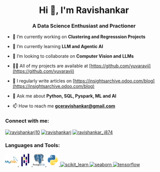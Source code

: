 <h1 align="center">Hi 👋, I'm Ravishankar</h1>
<h3 align="center">A Data Science Enthusiast and Practioner</h3>

- 🔭 I’m currently working on **Clustering and Regresssion Projects**

- 🌱 I’m currently learning **LLM and Agentic AI**

- 👯 I’m looking to collaborate on **Computer Vision and LLMs**

- 👨‍💻 All of my projects are available at [https://github.com/yuvaravii](https://github.com/yuvaravii)

- 📝 I regularly write articles on [https://insightsarchive.odoo.com/blog](https://insightsarchive.odoo.com/blog)

- 💬 Ask me about **Python, SQL, Pyspark, ML and AI**

- 📫 How to reach me **gceravishankar@gmail.com**

<h3 align="left">Connect with me:</h3>
<p align="left">
<a href="https://twitter.com/ravishankarj10" target="blank"><img align="center" src="https://raw.githubusercontent.com/rahuldkjain/github-profile-readme-generator/master/src/images/icons/Social/twitter.svg" alt="ravishankarj10" height="30" width="40" /></a>
<a href="https://linkedin.com/in/ravishankarj" target="blank"><img align="center" src="https://raw.githubusercontent.com/rahuldkjain/github-profile-readme-generator/master/src/images/icons/Social/linked-in-alt.svg" alt="ravishankarj" height="30" width="40" /></a>
<a href="https://www.youtube.com/c/ravishankar_j874" target="blank"><img align="center" src="https://raw.githubusercontent.com/rahuldkjain/github-profile-readme-generator/master/src/images/icons/Social/youtube.svg" alt="ravishankar_j874" height="30" width="40" /></a>
</p>

<h3 align="left">Languages and Tools:</h3>
<p align="left"> <a href="https://www.mysql.com/" target="_blank" rel="noreferrer"> <img src="https://raw.githubusercontent.com/devicons/devicon/master/icons/mysql/mysql-original-wordmark.svg" alt="mysql" width="40" height="40"/> </a> <a href="https://pandas.pydata.org/" target="_blank" rel="noreferrer"> <img src="https://raw.githubusercontent.com/devicons/devicon/2ae2a900d2f041da66e950e4d48052658d850630/icons/pandas/pandas-original.svg" alt="pandas" width="40" height="40"/> </a> <a href="https://www.postgresql.org" target="_blank" rel="noreferrer"> <img src="https://raw.githubusercontent.com/devicons/devicon/master/icons/postgresql/postgresql-original-wordmark.svg" alt="postgresql" width="40" height="40"/> </a> <a href="https://www.python.org" target="_blank" rel="noreferrer"> <img src="https://raw.githubusercontent.com/devicons/devicon/master/icons/python/python-original.svg" alt="python" width="40" height="40"/> </a> <a href="https://scikit-learn.org/" target="_blank" rel="noreferrer"> <img src="https://upload.wikimedia.org/wikipedia/commons/0/05/Scikit_learn_logo_small.svg" alt="scikit_learn" width="40" height="40"/> </a> <a href="https://seaborn.pydata.org/" target="_blank" rel="noreferrer"> <img src="https://seaborn.pydata.org/_images/logo-mark-lightbg.svg" alt="seaborn" width="40" height="40"/> </a> <a href="https://www.tensorflow.org" target="_blank" rel="noreferrer"> <img src="https://www.vectorlogo.zone/logos/tensorflow/tensorflow-icon.svg" alt="tensorflow" width="40" height="40"/> </a> </p>
